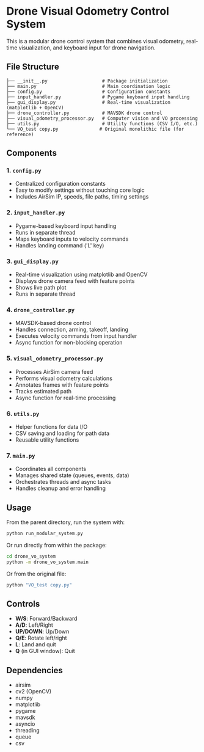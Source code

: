 # Drone Visual Odometry Control System

This is a modular drone control system that combines visual odometry, real-time visualization, and keyboard input for drone navigation.

## File Structure

```
├── __init__.py                    # Package initialization
├── main.py                        # Main coordination logic
├── config.py                      # Configuration constants
├── input_handler.py               # Pygame keyboard input handling
├── gui_display.py                 # Real-time visualization (matplotlib + OpenCV)
├── drone_controller.py            # MAVSDK drone control
├── visual_odometry_processor.py   # Computer vision and VO processing
├── utils.py                       # Utility functions (CSV I/O, etc.)
└── VO_test copy.py               # Original monolithic file (for reference)
```

## Components

### 1. `config.py`
- Centralized configuration constants
- Easy to modify settings without touching core logic
- Includes AirSim IP, speeds, file paths, timing settings

### 2. `input_handler.py`
- Pygame-based keyboard input handling
- Runs in separate thread
- Maps keyboard inputs to velocity commands
- Handles landing command ('L' key)

### 3. `gui_display.py`
- Real-time visualization using matplotlib and OpenCV
- Displays drone camera feed with feature points
- Shows live path plot
- Runs in separate thread

### 4. `drone_controller.py`
- MAVSDK-based drone control
- Handles connection, arming, takeoff, landing
- Executes velocity commands from input handler
- Async function for non-blocking operation

### 5. `visual_odometry_processor.py`
- Processes AirSim camera feed
- Performs visual odometry calculations
- Annotates frames with feature points
- Tracks estimated path
- Async function for real-time processing

### 6. `utils.py`
- Helper functions for data I/O
- CSV saving and loading for path data
- Reusable utility functions

### 7. `main.py`
- Coordinates all components
- Manages shared state (queues, events, data)
- Orchestrates threads and async tasks
- Handles cleanup and error handling

## Usage

From the parent directory, run the system with:
```bash
python run_modular_system.py
```

Or run directly from within the package:
```bash
cd drone_vo_system
python -m drone_vo_system.main
```

Or from the original file:
```bash
python "VO_test copy.py"
```

## Controls

- **W/S**: Forward/Backward
- **A/D**: Left/Right
- **UP/DOWN**: Up/Down
- **Q/E**: Rotate left/right
- **L**: Land and quit
- **Q** (in GUI window): Quit

## Dependencies

- airsim
- cv2 (OpenCV)
- numpy
- matplotlib
- pygame
- mavsdk
- asyncio
- threading
- queue
- csv

